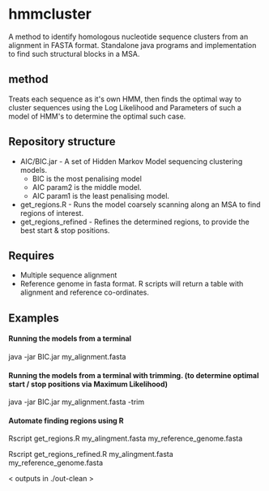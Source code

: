 
# hmmcluster
A method to identify homologous nucleotide sequence clusters from an alignment in FASTA format.
Standalone java programs and implementation to find such structural blocks in a MSA.

## method
Treats each sequence as it's own HMM, then finds the optimal way to cluster sequences using the Log Likelihood and Parameters of such a model of HMM's to determine the optimal such case.


## Repository structure

 - AIC/BIC.jar - A set of Hidden Markov Model sequencing clustering models. 
	 - BIC is the most penalising model
	 - AIC param2 is the middle model.
	 - AIC param1 is the least penalising model.
 - get_regions.R - Runs the model coarsely scanning along an MSA to find regions of interest.
 - get_regions_refined - Refines the determined regions, to provide the best start & stop positions.
 
## Requires
 - Multiple sequence alignment
 - Reference genome in fasta format. R scripts will return a table with alignment and reference co-ordinates.

## Examples
#### Running the models from a terminal
java -jar BIC.jar my_alignment.fasta
#### Running the models from a terminal with trimming. (to determine optimal start / stop positions via Maximum Likelihood)
java -jar BIC.jar my_alignment.fasta -trim


#### Automate finding regions using R
Rscript get_regions.R my_alingment.fasta my_reference_genome.fasta

Rscript get_regions_refined.R my_alingment.fasta  my_reference_genome.fasta

< outputs in ./out-clean >
